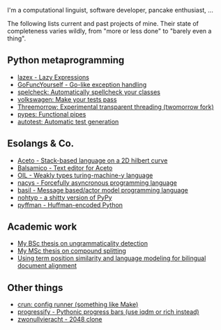 I'm a computational linguist, software developer, pancake enthusiast, ...

The following lists current and past projects of mine. Their state of
completeness varies wildly, from "more or less done" to "barely even a thing".

## Python metaprogramming

- [lazex - Lazy Expressions](https://github.com/L3viathan/lazex)
- [GoFuncYourself - Go-like exception handling](https://github.com/L3viathan/gofuncyourself)
- [spelcheck: Automatically spellcheck your classes](https://github.com/L3viathan/spelcheck)
- [volkswagen: Make your tests pass](https://github.com/L3viathan/pyvw)
- [Threemorrow: Experimental transparent threading (twomorrow fork)](https://github.com/L3viathan/Threemorrow)
- [pypes: Functional pipes](https://github.com/L3viathan/pypes)
- [autotest: Automatic test generation](https://github.com/L3viathan/autotest)

## Esolangs & Co.

- [Aceto - Stack-based language on a 2D hilbert curve](https://github.com/aceto/aceto)
- [Balsamico - Text editor for Aceto](https://github.com/aceto/balsamico)
- [OIL - Weakly types turing-machine-y language](https://github.com/L3viathan/OIL)
- [nacys - Forcefully asyncronous programming language](https://github.com/L3viathan/ancys)
- [basil - Message based/actor model programming language](https://github.com/L3viathan/basil)
- [nohtyp - a shitty version of PyPy](https://github.com/L3viathan/nohtyp)
- [pyffman - Huffman-encoded Python](https://github.com/L3viathan/pyffman)

## Academic work

- [My BSc thesis on ungrammaticality detection](https://github.com/L3viathan/lqv-autodetect-thesis)
- [My MSc thesis on compound splitting](https://github.com/L3viathan/compound-splitter)
- [Using term position similarity and language modeling for bilingual document alignment](https://github.com/L3viathan/wmt16)

## Other things

- [crun: config runner (something like Make)](https://github.com/L3viathan/crun)
- [progressify - Pythonic progress bars (use iqdm or rich instead)](https://github.com/L3viathan/progressify)
- [zwonullvieracht - 2048 clone](https://github.com/L3viathan/zwonullvieracht)
